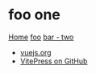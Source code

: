 # foo one
[Home](/) <!-- sends the user to the root index.md -->
[foo](/foo/) <!-- sends the user to index.html of directory foo -->
[bar - two](../bar/two) <!-- you can omit extension -->
- [vuejs.org](https://vuejs.org)
- [VitePress on GitHub](https://github.com/vuejs/vitepress)